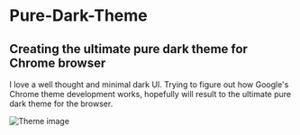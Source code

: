 # Pure-Dark-Theme
## Creating the ultimate pure dark theme for Chrome browser

I love a well thought and minimal dark UI. Trying to figure out how Google's Chrome theme development works, hopefully will result to the ultimate pure dark theme for the browser.

![Theme image](/proj_images/Chrome.png)
